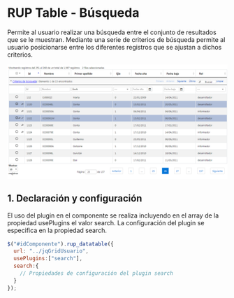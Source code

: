 # RUP Table - Búsqueda

Permite al usuario realizar una búsqueda entre el conjunto de resultados que se le muestran. Mediante una serie de criterios de búsqueda permite al usuario posicionarse entre los diferentes registros que se ajustan a dichos criterios.

![Imagen 1](img/rup.datatable.search_1.png)

## 1. Declaración y configuración

El uso del plugin en el componente se realiza incluyendo en el array de la propiedad usePlugins el valor search. La configuración del plugin se especifica en la propiedad search.

```js
$("#idComponente").rup_datatable({
  url: "../jqGridUsuario",
  usePlugins:["search"],
  search:{
    // Propiedades de configuración del plugin search
  }
});
```
